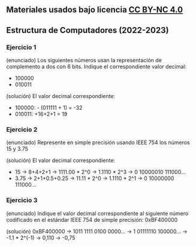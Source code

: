 ## Materiales usados bajo licencia [CC BY-NC 4.0](http://creativecommons.org/licenses/by-nc/4.0/)

## Estructura de Computadores (2022-2023)

### Ejercicio 1

   (enunciado) Los siguientes números usan la representación de complemento a dos con 6 bits.
   Indique el correspondiente valor decimal:
   * 100000
   * 010011
    
   (solución) El valor decimal correspondiente:
   * 100000: - (011111 + 1) = -32 
   * 010011: +16+2+1 = 19

### Ejercicio 2

   (enunciado) Represente en simple precisión usando IEEE 754 los números 15 y 3.75
    
   (solución) El valor decimal correspondiente:
   * 15   -> 8+4+2+1      -> 1111.00 * 2^0 -> 1.1110 * 2^3 -> 0 10000010 111000...
   * 3.75 -> 2+1+0.5+0.25 ->   11.11 * 2^0 -> 1.1110 * 2^1 -> 0 10000000 111000...

### Ejercicio 3

   (enunciado) Indique el valor decimal correspondiente al siguiente número codificado en el estándar IEEE 754 de simple precisión: 0xBF400000

   (solución) 0xBF400000 -> 1011 1111 0100 0000... -> 1 01111110 100000... -> -1.1 * 2^(-1) -> 0,110 -> -0,75

